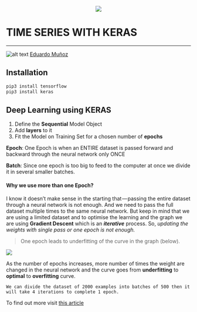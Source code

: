 <p align="center"> 
<img src="https://github.com/emunozlorenzo/MasterDataScience/blob/master/img/image2.png">
</p>

# TIME SERIES WITH KERAS
___

![alt text](https://github.com/emunozlorenzo/MasterDataScience/blob/master/img/icon2.png "Logo Title Text 1") [Eduardo Muñoz](https://www.linkedin.com/in/eduardo-mu%C3%B1oz-lorenzo-14144a144/)

## Installation

```python
pip3 install tensorflow
pip3 install keras
```

## Deep Learning using KERAS

1.  Define the **Sequential** Model Object
3.  Add **layers** to it
4.  Fit the Model on Training Set for a chosen number of **epochs**

**Epoch**: One Epoch is when an ENTIRE dataset is passed forward and backward through the neural network only ONCE

**Batch**: Since one epoch is too big to feed to the computer at once we divide it in several smaller batches.

#### Why we use more than one Epoch?

I know it doesn’t make sense in the starting that — passing the entire dataset through a neural network is not enough. And we need to pass the full dataset multiple times to the same neural network. But keep in mind that we are using a limited dataset and to optimise the learning and the graph we are using **Gradient Descent** which is an **_iterative_** process. So, _updating the weights with single pass or one epoch is not enough._

> One epoch leads to underfitting of the curve in the graph (below).

![](https://cdn-images-1.medium.com/max/800/1*i_lp_hUFyUD_Sq4pLer28g.png)

As the number of epochs increases, more number of times the weight are changed in the neural network and the curve goes from **underfitting** to **optimal** to **overfitting** curve.

```
We can divide the dataset of 2000 examples into batches of 500 then it will take 4 iterations to complete 1 epoch.
```
To find out more visit [this article](https://towardsdatascience.com/epoch-vs-iterations-vs-batch-size-4dfb9c7ce9c9)
